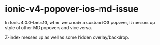 # ionic-v4-popover-ios-md-issue
In Ionic 4.0.0-beta.16, when we create a custom iOS popover, it messes up style of other MD popovers and vice versa.

Z-index messes up as well as some hidden overlay/backdrop.
